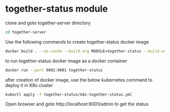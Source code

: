 # together-status module

clone and goto together-server directory

```bash
cd together-server
```

Use the following commands to create together-status docker image
```bash
docker build . --no-cache --build-arg MODULE=together-status --build-arg PORT=9001 -f docker/together-no-dependency.dev.Dockerfile -t together-status
```

to run together-status docker image as a docker container
```bash
docker run --port 9001:9001 together-status
```

after creation of docker image, use the below kubernetes command to deploy it in K8s cluster

```bash
kubectl apply -f together-status/k8s-together-status.yml
```
Open browser and goto 
http://localhost:9001/admin
to get the status